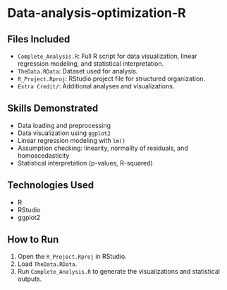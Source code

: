 # Data-analysis-optimization-R

## Files Included
- `Complete_Analysis.R`: Full R script for data visualization, linear regression modeling, and statistical interpretation.
- `TheData.RData`: Dataset used for analysis.
- `R_Project.Rproj`: RStudio project file for structured organization.
- `Extra Credit/`: Additional analyses and visualizations.

## Skills Demonstrated
- Data loading and preprocessing
- Data visualization using `ggplot2`
- Linear regression modeling with `lm()`
- Assumption checking: linearity, normality of residuals, and homoscedasticity
- Statistical interpretation (p-values, R-squared)

## Technologies Used
- R
- RStudio
- ggplot2

## How to Run
1. Open the `R_Project.Rproj` in RStudio.
2. Load `TheData.RData`.
3. Run `Complete_Analysis.R` to generate the visualizations and statistical outputs.
